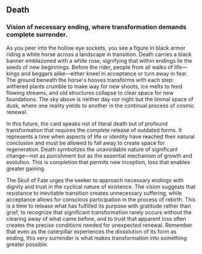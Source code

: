 ## Death
### Vision of necessary ending, where transformation demands complete surrender.

As you peer into the hollow eye sockets, you see a figure in black armor riding a white horse across a landscape in transition. Death carries a black banner emblazoned with a white rose, signifying that within endings lie the seeds of new beginnings. Before the rider, people from all walks of life—kings and beggars alike—either kneel in acceptance or turn away in fear. The ground beneath the horse's hooves transforms with each step: withered plants crumble to make way for new shoots, ice melts to feed flowing streams, and old structures collapse to clear space for new foundations. The sky above is neither day nor night but the liminal space of dusk, where one reality yields to another in the continual process of cosmic renewal.

In this future, the card speaks not of literal death but of profound transformation that requires the complete release of outdated forms. It represents a time when aspects of life or identity have reached their natural conclusion and must be allowed to fall away to create space for regeneration. Death symbolizes the unavoidable nature of significant change—not as punishment but as the essential mechanism of growth and evolution. This is completion that permits new inception, loss that enables greater gaining.

The Skull of Fate urges the seeker to approach necessary endings with dignity and trust in the cyclical nature of existence. The vision suggests that resistance to inevitable transition creates unnecessary suffering, while acceptance allows for conscious participation in the process of rebirth. This is a time to release what has fulfilled its purpose with gratitude rather than grief, to recognize that significant transformation rarely occurs without the clearing away of what came before, and to trust that apparent loss often creates the precise conditions needed for unexpected renewal. Remember that even as the caterpillar experiences the dissolution of its form as ending, this very surrender is what makes transformation into something greater possible.
